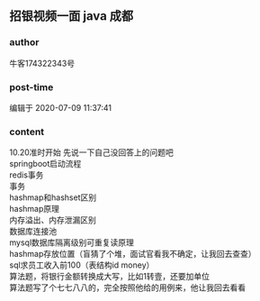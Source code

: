 ## 招银视频一面 java 成都
### author 
牛客174322343号
### post-time 

编辑于  2020-07-09 11:37:41
### content 
<div class="post-topic-des nc-post-content">
 <div>
  10.20准时开始 先说一下自己没回答上的问题吧
  <br/>
 </div>
 <div>
  springboot启动流程
  <br/>
 </div>
 <div>
  redis事务
 </div>
 <div>
  <div>
   事务
   <br/>
  </div>
  <div>
   hashmap和hashset区别
  </div>
  <div>
   hashmap原理
  </div>
  <div>
   内存溢出、内存泄漏区别
  </div>
 </div>
 <div>
  数据库连接池
  <br/>
 </div>
 <div>
  mysql数据库隔离级别可重复读原理
 </div>
 <div>
  hashmap存放位置（盲猜了个堆，面试官看我不确定，让我回去查查）
 </div>
 <div>
  sql求员工收入前100（表结构id money）
  <br/>
 </div>
 <div>
  算法题，将银行金额转换成大写，比如1转壹，还要加单位
 </div>
 <div>
  算法题写了个七七八八的，完全按照他给的用例来，他让我回去看看
  <br/>
 </div>
 <div>
  <br/>
 </div>
</div>
